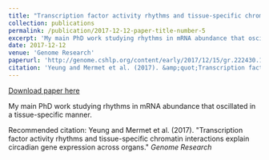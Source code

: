 ```yaml
---
title: "Transcription factor activity rhythms and tissue-specific chromatin interactions explain circadian gene expression across organs"
collection: publications
permalink: /publication/2017-12-12-paper-title-number-5
excerpt: 'My main PhD work studying rhythms in mRNA abundance that oscillated in a tissue-specific manner.'
date: 2017-12-12
venue: 'Genome Research'
paperurl: 'http://genome.cshlp.org/content/early/2017/12/15/gr.222430.117.abstract'
citation: 'Yeung and Mermet et al. (2017). &amp;quot;Transcription factor activity rhythms and tissue-specific chromatin interactions explain circadian gene expression across organs.&amp;quot; <i>Genome Research</i>'
---
```


<a href='http://genome.cshlp.org/content/early/2017/12/15/gr.222430.117.abstract'>Download paper here</a>

My main PhD work studying rhythms in mRNA abundance that oscillated in a tissue-specific manner.

Recommended citation: Yeung and Mermet et al. (2017). &quot;Transcription factor activity rhythms and tissue-specific chromatin interactions explain circadian gene expression across organs.&quot; <i>Genome Research</i>